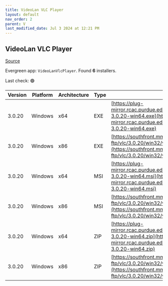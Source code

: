 ```yaml
---
title: VideoLan VLC Player 
layout: default
nav_order: 2
parent: V
last_modified_date: Jul 3 2024 at 12:21 PM
---
```


## VideoLan VLC Player 

[Source](https://www.videolan.org/vlc/)

Evergreen app: `VideoLanVlcPlayer`. Found **6** installers.

Last check: 🟢

| Version | Platform | Architecture | Type | URI                                                                                                                                                                    |
| ------- | -------- | ------------ | ---- | ---------------------------------------------------------------------------------------------------------------------------------------------------------------------- |
| 3.0.20  | Windows  | x64          | EXE  | [https://plug-mirror.rcac.purdue.edu/vlc/vlc/3.0.20/win64/vlc-3.0.20-win64.exe](https://plug-mirror.rcac.purdue.edu/vlc/vlc/3.0.20/win64/vlc-3.0.20-win64.exe)         |
| 3.0.20  | Windows  | x86          | EXE  | [https://southfront.mm.fcix.net/videolan-ftp/vlc/3.0.20/win32/vlc-3.0.20-win32.exe](https://southfront.mm.fcix.net/videolan-ftp/vlc/3.0.20/win32/vlc-3.0.20-win32.exe) |
| 3.0.20  | Windows  | x64          | MSI  | [https://plug-mirror.rcac.purdue.edu/vlc/vlc/3.0.20/win64/vlc-3.0.20-win64.msi](https://plug-mirror.rcac.purdue.edu/vlc/vlc/3.0.20/win64/vlc-3.0.20-win64.msi)         |
| 3.0.20  | Windows  | x86          | MSI  | [https://southfront.mm.fcix.net/videolan-ftp/vlc/3.0.20/win32/vlc-3.0.20-win32.msi](https://southfront.mm.fcix.net/videolan-ftp/vlc/3.0.20/win32/vlc-3.0.20-win32.msi) |
| 3.0.20  | Windows  | x64          | ZIP  | [https://plug-mirror.rcac.purdue.edu/vlc/vlc/3.0.20/win64/vlc-3.0.20-win64.zip](https://plug-mirror.rcac.purdue.edu/vlc/vlc/3.0.20/win64/vlc-3.0.20-win64.zip)         |
| 3.0.20  | Windows  | x86          | ZIP  | [https://southfront.mm.fcix.net/videolan-ftp/vlc/3.0.20/win32/vlc-3.0.20-win32.zip](https://southfront.mm.fcix.net/videolan-ftp/vlc/3.0.20/win32/vlc-3.0.20-win32.zip) |
